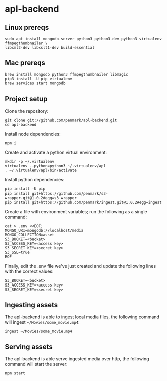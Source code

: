 # apl-backend

## Linux prereqs
```
sudo apt install mongodb-server python3 python3-dev python3-virtualenv ffmpegthumbnailer \
libxml2-dev libxslt1-dev build-essential
```

## Mac prereqs
```
brew install mongodb python3 ffmpegthumbnailer libmagic
pip3 install -U pip virtualenv
brew services start mongodb
```

## Project setup

Clone the repository:
```
git clone git://github.com/penmark/apl-backend.git
cd apl-backend
```

Install node dependencies:
```
npm i
```

Create and activate a python virtual environment:
```
mkdir -p ~/.virtualenv
virtualenv --python=python3 ~/.virtualenv/apl
. ~/.virtualenv/apl/bin/activate
```

Install python dependencies:
```
pip install -U pip
pip install git+https://github.com/penmark/s3-wrapper.git@1.0.2#egg=s3_wrapper
pip install git+https://github.com/penmark/ingest.git@1.0.2#egg=ingest
```

Create a file with environment variables; run the following as a single command:
```
cat > .env <<EOF;
MONGO_URI=mongodb://localhost/media
MONGO_COLLECTION=asset
S3_BUCKET=<bucket>
S3_ACCESS_KEY=<access key>
S3_SECRET_KEY=<secret key>
S3_SSL=true
EOF
```

Finally, edit the .env file we've just created and update the following lines with the correct values:
```
S3_BUCKET=<bucket>
S3_ACCESS_KEY=<access key>
S3_SECRET_KEY=<secret key>
```

## Ingesting assets
The apl-backend is able to ingest local media files, the following command will ingest `~/Movies/some_movie.mp4`:
```
ingest ~/Movies/some_movie.mp4
```

## Serving assets
The apl-backend is able serve ingested media over http, the following command will start the server:
```
npm start
```
